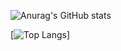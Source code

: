 
![Anurag's GitHub stats](https://github-readme-stats.vercel.app/api?username=danil2283376)

[![Top Langs](https://github-readme-stats.vercel.app/api/top-langs/?username=danil2283376&layout=compact)]
